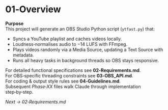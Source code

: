 # 01‑Overview

**Purpose**  
This project will generate an OBS Studio Python script (`ytfast.py`) that:

- Syncs a YouTube playlist and caches videos locally.
- Loudness‑normalises audio to −14 LUFS with FFmpeg.
- Plays videos randomly via a Media Source, updating a Text Source with metadata.
- Runs all heavy tasks in background threads so OBS stays responsive.

For detailed functional specifications see **02‑Requirements.md**.  
For OBS‑specific threading constraints see **03‑OBS_API.md**.  
For coding & output style rules see **04‑Guidelines.md**.  
Subsequent *Phase‑XX* files walk Claude through implementation step‑by‑step.

*Next → 02‑Requirements.md*

